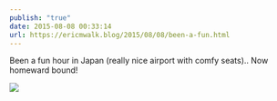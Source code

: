 ```yaml
---
publish: "true"
date: 2015-08-08 00:33:14
url: https://ericmwalk.blog/2015/08/08/been-a-fun.html
---
```


Been a fun hour in Japan (really nice airport with comfy seats).. Now homeward bound!

![](https://ericmwalk.blog/uploads/2022/88274b5750.jpg)